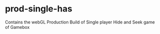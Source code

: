 # prod-single-has
Contains the webGL Production Build of Single player Hide and Seek game of Gamebox
